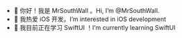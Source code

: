 - 👋 你好！我是 MrSouthWall 。Hi, I’m @MrSouthWall.
- 👀 我热爱 iOS 开发。I’m interested in iOS development  
- 🌱 我目前正在学习 SwiftUI ！I’m currently learning SwiftUI

<!---
MrSouthWall/MrSouthWall is a ✨ special ✨ repository because its `README.md` (this file) appears on your GitHub profile.
You can click the Preview link to take a look at your changes.
--->
